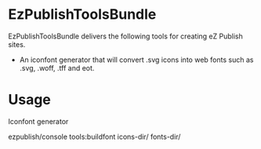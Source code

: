 EzPublishToolsBundle
====================

EzPublishToolsBundle delivers the following tools for creating eZ Publish sites.


* An iconfont generator that will convert .svg icons into web fonts such as .svg, .woff, .tff and eot.


Usage
====================

Iconfont generator

  ezpublish/console tools:buildfont icons-dir/ fonts-dir/
